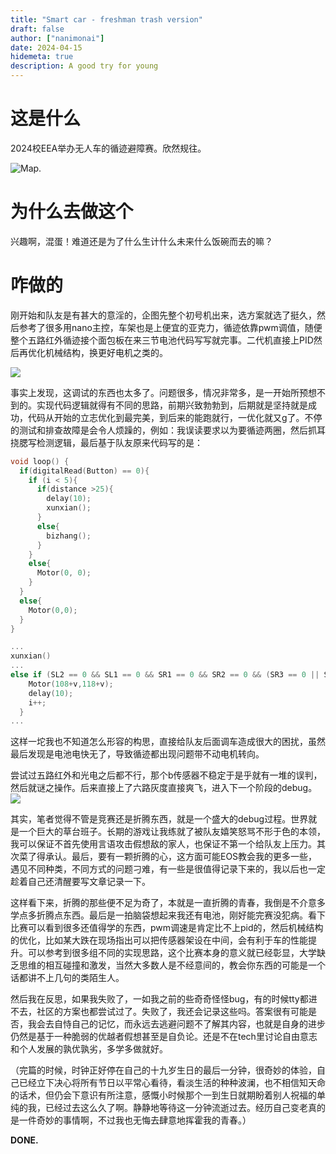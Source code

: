 ```yaml
---
title: "Smart car - freshman trash version"
draft: false
author: ["nanimonai"]
date: 2024-04-15
hidemeta: true
description: A good try for young
---
```

# 这是什么  
2024校EEA举办无人车的循迹避障赛。欣然规往。  

![Map.](https://img.nanimonai.org/map.jpg)  

# 为什么去做这个  
兴趣啊，混蛋！难道还是为了什么生计什么未来什么饭碗而去的嘛？  

# 咋做的  
刚开始和队友是有甚大的意淫的，企图先整个初号机出来，选方案就选了挺久，然后参考了很多用nano主控，车架也是上便宜的亚克力，循迹依靠pwm调值，随便整个五路红外循迹接个面包板在来三节电池代码写写就完事。二代机直接上PID然后再优化机械结构，换更好电机之类的。
  
![](https://img.nanimonai.org/choulou.png)
   
事实上发现，这调试的东西也太多了。问题很多，情况非常多，是一开始所预想不到的。实现代码逻辑就得有不同的思路，前期兴致勃勃到，后期就是坚持就是成功，代码从开始的立志优化到最完美，到后来的能跑就行，一优化就又g了。不停的测试和排查故障是会令人烦躁的，例如：我误读要求以为要循迹两圈，然后抓耳挠腮写检测逻辑，最后基于队友原来代码写的是：
```C++
void loop() {
  if(digitalRead(Button) == 0){
    if (i < 5){
      if(distance >25){
        delay(10);
        xunxian();
      }
      else{
        bizhang();
      }
    }
    else{
      Motor(0, 0);
    }
  }
  else{
    Motor(0,0);
  }
}

...
xunxian()
...
else if (SL2 == 0 && SL1 == 0 && SR1 == 0 && SR2 == 0 && (SR3 == 0 || SL3 == 0)) {
    Motor(108+v,118+v);
    delay(10);
    i++;
  }
...
```
这样一坨我也不知道怎么形容的构思，直接给队友后面调车造成很大的困扰，虽然最后发现是电池电快无了，导致循迹都出现问题带不动电机转向。
  
尝试过五路红外和光电之后都不行，那个b传感器不稳定于是乎就有一堆的误判，然后就谜之操作。后来直接上了六路灰度直接爽飞，进入下一个阶段的debug。
![](https://img.nanimonai.org/car.jpg) 
  
其实，笔者觉得不管是竞赛还是折腾东西，就是一个盛大的debug过程。世界就是一个巨大的草台班子。长期的游戏让我练就了被队友嬉笑怒骂不形于色的本领，我可以保证不首先使用言语攻击假想敌的家人，也保证不第一个给队友上压力。其次菜了得承认。最后，要有一颗折腾的心，这方面可能EOS教会我的更多一些，遇见不同种类，不同方式的问题刁难，有一些是很值得记录下来的，我以后也一定趁着自己还清醒要写文章记录一下。
  
这样看下来，折腾的那些便不足为奇了，本就是一直折腾的青春，我倒是不介意多学点多折腾点东西。最后是一拍脑袋想起来我还有电池，刚好能完赛没犯病。看下比赛可以看到很多还值得学的东西，pwm调速是肯定比不上pid的，然后机械结构的优化，比如某大跌在现场指出可以把传感器架设在中间，会有利于车的性能提升。可以参考到很多组不同的实现思路，这个比赛本身的意义就已经彰显，大学缺乏思维的相互碰撞和激发，当然大多数人是不经意间的，教会你东西的可能是一个话都讲不上几句的类陌生人。
  
然后我在反思，如果我失败了，一如我之前的些奇奇怪怪bug，有的时候tty都进不去，社区的方案也都尝试过了。失败了，我还会记录这些吗。答案很有可能是否，我会去自恃自己的记忆，而永远去逃避问题不了解其内容，也就是自身的进步仍然是基于一种脆弱的优越者假想甚至是自负论。还是不在tech里讨论自由意志和个人发展的孰优孰劣，多学多做就好。
 
  
（完篇的时候，时钟正好停在自己的十九岁生日的最后一分钟，很奇妙的体验，自己已经立下决心将所有节日以平常心看待，看淡生活的种种波澜，也不相信知天命的话术，但仍会下意识有所注意，感慨小时候那个一到生日就期盼着别人祝福的单纯的我，已经过去这么久了啊。静静地等待这一分钟流逝过去。经历自己变老真的是一件奇妙的事情啊，不过我也无悔去肆意地挥霍我的青春。）
  
**DONE.**
